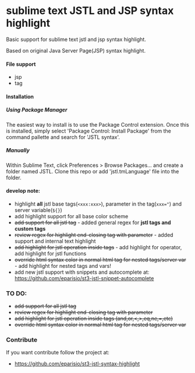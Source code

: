 # sublime text JSTL and JSP syntax highlight
Basic support for sublime text jstl and jsp syntax highlight.

Based on original Java Server Page(JSP) syntax highlight.

#### File support
* jsp
* tag

#### Installation
##### Using Package Manager

The easiest way to install is to use the Package Control extension. Once this is installed, simply select 'Package Control: Install Package' from the command pallette and search for 'JSTL syntax'.

##### Manually

Within Sublime Text, click Preferences > Browse Packages... and create a folder named JSTL. Clone this repo or add 'jstl.tmLanguage' file into the folder.

#### develop note:
* highlight __all__ jstl base tags(```<xxx:xxx>```), parameter in the tag(```xxx="```) and server variable(```${}```)
* add highlight support for all base color scheme
* ~~add support for all jstl tag~~ - added general regex for __jstl tags and custom tags__
* ~~review regex for highlight end-closing tag with parameter~~ - added support and internal text highlight
* ~~add highlight for jstl operation inside tags~~  - add highlight for operator, add highlight for jstl functions
* ~~override html syntax color in normal html tag for nested tags/server var~~ - add highlight for nested tags and vars!
* add new jstl support with snippets and autocomplete at: https://github.com/eparisio/st3-jstl-snippet-autocomplete

### TO DO:
* ~~add support for all jstl tag~~
* ~~review regex for highlight end-closing tag with parameter~~
* ~~add highlight for jstl operation inside tags (and,or,<,>,eq,ne,=,etc)~~
* ~~override html syntax color in normal html tag for nested tags/server var~~

### Contribute

If you want contribute follow the project at: 

* https://github.com/eparisio/st3-jstl-syntax-highlight
